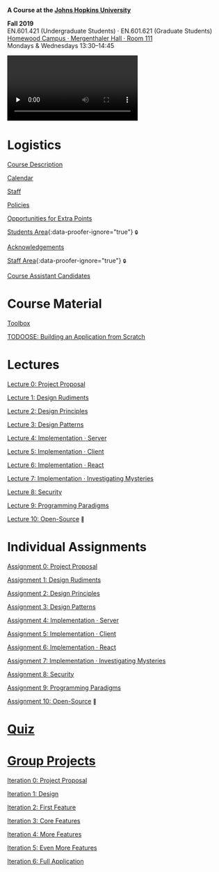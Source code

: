 **A Course at the [Johns Hopkins University](https://www.jhu.edu)**

**Fall 2019**  
EN.601.421 (Undergraduate Students) · EN.601.621 (Graduate Students)  
[Homewood Campus · Mergenthaler Hall · Room 111](https://www.jhu.edu/maps-directions/campus-map/)  
Mondays & Wednesdays 13:30–14:45

<video src="https://archive.org/download/jhu-oose/welcome-to-oose.mp4" controls preload="none"></video>

# Logistics

[Course Description](/course-description)

[Calendar](/calendar)

[Staff](/staff)

[Policies](/policies)

[Opportunities for Extra Points](/opportunities-for-extra-points)

[Students Area](https://github.com/jhu-oose/{{site.course}}-students){:data-proofer-ignore="true"} <small title="You must be a registered student logged into GitHub to see this.">🔒</small>

[Acknowledgements](/acknowledgements)

[Staff Area](https://github.com/jhu-oose/{{site.course}}-staff){:data-proofer-ignore="true"} <small title="You must be a staff member logged into GitHub to see this.">🔒</small>

[Course Assistant Candidates](/course-assistant-candidates)

# Course Material

[Toolbox](/toolbox)

[TODOOSE: Building an Application from Scratch](/todoose)

# Lectures

[Lecture 0: Project Proposal](/lectures/0)

[Lecture 1: Design Rudiments](/lectures/1)

[Lecture 2: Design Principles](/lectures/2)

[Lecture 3: Design Patterns](/lectures/3)

[Lecture 4: Implementation · Server](/lectures/4)

[Lecture 5: Implementation · Client](/lectures/5)

[Lecture 6: Implementation · React](/lectures/6)

[Lecture 7: Implementation · Investigating Mysteries](/lectures/7)

[Lecture 8: Security](/lectures/8)

[Lecture 9: Programming Paradigms](/lectures/9)

[Lecture 10: Open-Source](/lectures/10) <small title="Work in Progress">🚧</small>

# Individual Assignments

[Assignment 0: Project Proposal](/assignments/0)

[Assignment 1: Design Rudiments](/assignments/1)

[Assignment 2: Design Principles](/assignments/2)

[Assignment 3: Design Patterns](/assignments/3)

[Assignment 4: Implementation · Server](/assignments/4)

[Assignment 5: Implementation · Client](/assignments/5)

[Assignment 6: Implementation · React](/assignments/6)

[Assignment 7: Implementation · Investigating Mysteries](/assignments/7)

[Assignment 8: Security](/assignments/8)

[Assignment 9: Programming Paradigms](/assignments/9)

[Assignment 10: Open-Source](/assignments/10) <small title="Work in Progress">🚧</small>

# [Quiz](/quiz)

# [Group Projects](/group-projects)

[Iteration 0: Project Proposal](/iterations/0)

[Iteration 1: Design](/iterations/1)

[Iteration 2: First Feature](/iterations/2)

[Iteration 3: Core Features](/iterations/3)

[Iteration 4: More Features](/iterations/4)

[Iteration 5: Even More Features](/iterations/5)

[Iteration 6: Full Application](/iterations/6)
